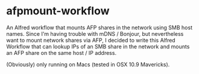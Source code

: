 afpmount-workflow
=================

An Alfred workflow that mounts AFP shares in the network using SMB host names.
Since I'm having trouble with mDNS / Bonjour, but nevertheless want to mount
network shares via AFP, I decided to write this Alfred Workflow that can lookup
IPs of an SMB share in the network and mounts an AFP share on the same
host / IP address.

(Obviously) only running on Macs (tested in OSX 10.9 Mavericks).
